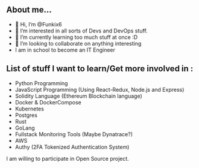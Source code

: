 ## About me...
- 👋 Hi, I’m @Funkix6
- 👀 I’m interested in all sorts of Devs and DevOps stuff.
- 🌱 I’m currently learning too much stuff at once :D
- 💞️ I’m looking to collaborate on anything interesting
- I am in school to become an IT Engineer

## List of stuff I want to learn/Get more involved in :
  - Python Programming
  - JavaScript Programming (Using React-Redux, Node.js and Express)
  - Solidity Language (Ethereum Blockchain language)
  - Docker & DockerCompose
  - Kubernetes
  - Postgres
  - Rust
  - GoLang
  - Fullstack Monitoring Tools (Maybe Dynatrace?)
  - AWS
  - Authy (2FA Tokenized Authentication System)
  
I am willing to participate in Open Source project.

